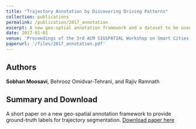 ```yaml
---
title: "Trajectory Annotation by Discovering Driving Patterns"
collection: publications
permalink: /publication/2017_annotation
excerpt: A new geo-sptial annotation framework and a dataset to be used as ground-truth data for trajectory segmentation.   
date: 2017-01-01
venue: 'Proceedings of the 3rd ACM SIGSPATIAL Workshop on Smart Cities and Urban Analytics'
paperurl: '/files/2017_annotation.pdf'
---
```

## Authors 
__Sobhan Moosavi__, Behrooz Omidvar-Tehrani, and Rajiv Ramnath

## Summary and Download
A short paper on a new geo-spatial annotation framework to provide ground-truth labels for trajectory segmentation. 
[Download paper here](https://dl.acm.org/citation.cfm?id=3152184)
